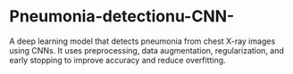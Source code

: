 # Pneumonia-detectionu-CNN-
A deep learning model that detects pneumonia from chest X-ray images using CNNs. It uses preprocessing, data augmentation, regularization, and early stopping to improve accuracy and reduce overfitting.
